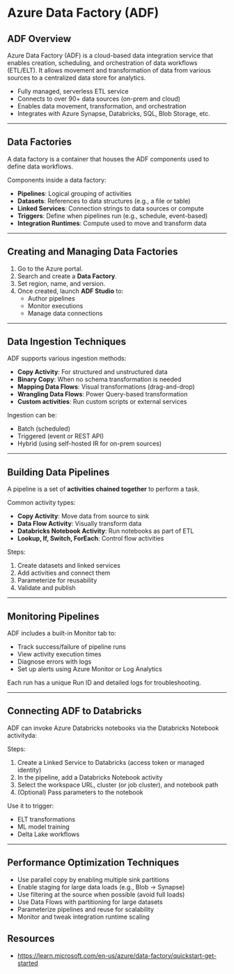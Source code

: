 # Azure Data Factory (ADF)

## ADF Overview
Azure Data Factory (ADF) is a cloud-based data integration service that enables creation, scheduling, and orchestration of data workflows (ETL/ELT). It allows movement and transformation of data from various sources to a centralized data store for analytics.

- Fully managed, serverless ETL service
- Connects to over 90+ data sources (on-prem and cloud)
- Enables data movement, transformation, and orchestration
- Integrates with Azure Synapse, Databricks, SQL, Blob Storage, etc.

---

## Data Factories
A data factory is a container that houses the ADF components used to define data workflows.

Components inside a data factory:
- **Pipelines**: Logical grouping of activities
- **Datasets**: References to data structures (e.g., a file or table)
- **Linked Services**: Connection strings to data sources or compute
- **Triggers**: Define when pipelines run (e.g., schedule, event-based)
- **Integration Runtimes**: Compute used to move and transform data

---

## Creating and Managing Data Factories
1. Go to the Azure portal.
2. Search and create a **Data Factory**.
3. Set region, name, and version.
4. Once created, launch **ADF Studio** to:
   - Author pipelines
   - Monitor executions
   - Manage data connections


---

## Data Ingestion Techniques
ADF supports various ingestion methods:

- **Copy Activity**: For structured and unstructured data
- **Binary Copy**: When no schema transformation is needed
- **Mapping Data Flows**: Visual transformations (drag-and-drop)
- **Wrangling Data Flows**: Power Query-based transformation
- **Custom activities**: Run custom scripts or external services

Ingestion can be:
- Batch (scheduled)
- Triggered (event or REST API)
- Hybrid (using self-hosted IR for on-prem sources)

---

## Building Data Pipelines
A pipeline is a set of **activities chained together** to perform a task.

Common activity types:
- **Copy Activity**: Move data from source to sink
- **Data Flow Activity**: Visually transform data
- **Databricks Notebook Activity**: Run notebooks as part of ETL
- **Lookup, If, Switch, ForEach**: Control flow activities

Steps:
1. Create datasets and linked services
2. Add activities and connect them
3. Parameterize for reusability
4. Validate and publish

---

## Monitoring Pipelines
ADF includes a built-in Monitor tab to:
- Track success/failure of pipeline runs
- View activity execution times
- Diagnose errors with logs
- Set up alerts using Azure Monitor or Log Analytics

Each run has a unique Run ID and detailed logs for troubleshooting.

---

## Connecting ADF to Databricks
ADF can invoke Azure Databricks notebooks via the Databricks Notebook activityda:

Steps:
1. Create a Linked Service to Databricks (access token or managed identity)
2. In the pipeline, add a Databricks Notebook activity
3. Select the workspace URL, cluster (or job cluster), and notebook path
4. (Optional) Pass parameters to the notebook

Use it to trigger:
- ELT transformations
- ML model training
- Delta Lake workflows

---

## Performance Optimization Techniques

- Use parallel copy by enabling multiple sink partitions
- Enable staging for large data loads (e.g., Blob → Synapse)
- Use filtering at the source when possible (avoid full loads)
- Use Data Flows with partitioning for large datasets
- Parameterize pipelines and reuse for scalability
- Monitor and tweak integration runtime scaling

## Resources

- https://learn.microsoft.com/en-us/azure/data-factory/quickstart-get-started

